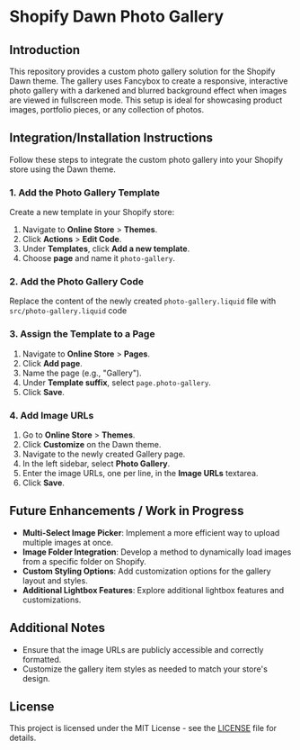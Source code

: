 # Shopify Dawn Photo Gallery

## Introduction

This repository provides a custom photo gallery solution for the Shopify Dawn theme. The gallery uses Fancybox to create a responsive, interactive photo gallery with a darkened and blurred background effect when images are viewed in fullscreen mode. This setup is ideal for showcasing product images, portfolio pieces, or any collection of photos.

## Integration/Installation Instructions

Follow these steps to integrate the custom photo gallery into your Shopify store using the Dawn theme.

### 1. Add the Photo Gallery Template

Create a new template in your Shopify store:

1. Navigate to **Online Store** > **Themes**.
2. Click **Actions** > **Edit Code**.
3. Under **Templates**, click **Add a new template**.
4. Choose **page** and name it `photo-gallery`.

### 2. Add the Photo Gallery Code

Replace the content of the newly created `photo-gallery.liquid` file with `src/photo-gallery.liquid` code

### 3. Assign the Template to a Page

1. Navigate to **Online Store** > **Pages**.
2. Click **Add page**.
3. Name the page (e.g., "Gallery").
4. Under **Template suffix**, select `page.photo-gallery`.
5. Click **Save**.

### 4. Add Image URLs

1. Go to **Online Store** > **Themes**.
2. Click **Customize** on the Dawn theme.
3. Navigate to the newly created Gallery page.
4. In the left sidebar, select **Photo Gallery**.
5. Enter the image URLs, one per line, in the **Image URLs** textarea.
6. Click **Save**.

## Future Enhancements / Work in Progress

- **Multi-Select Image Picker**: Implement a more efficient way to upload multiple images at once.
- **Image Folder Integration**: Develop a method to dynamically load images from a specific folder on Shopify.
- **Custom Styling Options**: Add customization options for the gallery layout and styles.
- **Additional Lightbox Features**: Explore additional lightbox features and customizations.

## Additional Notes

- Ensure that the image URLs are publicly accessible and correctly formatted.
- Customize the gallery item styles as needed to match your store's design.

## License

This project is licensed under the MIT License - see the [LICENSE](LICENSE) file for details.

